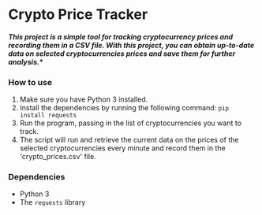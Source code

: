 # **Crypto Price Tracker**

#### *This project is a simple tool for tracking cryptocurrency prices and recording them in a CSV file. With this project, you can obtain up-to-date data on selected cryptocurrencies prices and save them for further analysis.**

### How to use
1. Make sure you have Python 3 installed.
2. Install the dependencies by running the following command: `pip install requests`
3. Run the program, passing in the list of cryptocurrencies you want to track.
4. The script will run and retrieve the current data on the prices of the selected cryptocurrencies every minute and record them in the 'crypto_prices.csv' file.

### Dependencies
- Python 3
- The `requests` library